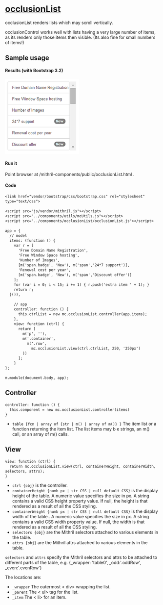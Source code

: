 # [occlusionList](https://github.com/eddyystop/mithril-components/tree/master/components/occlusionList)

occlusionList renders lists which may scroll vertically.

occlusionControl works well with lists having a very large number of items, 
as its renders only those items then visible. (Its also fine for small numbers of items!)

## Sample usage
#### Results (with Bootstrap 3.2)
![occlusionList sample](sample.png)

#### Run it
Point browser at /mithril-components/public/occlusionList.html .

#### Code
```
<link href="vendor/bootstrap/css/bootstrap.css" rel="stylesheet" type="text/css">

<script src="js/vendor/mithril.js"></script>
<script src="../components/utils/mcUtils.js"></script>
<script src="../components/occlusionList/occlusionList.js"></script>

app = {
  // model
  items: (function () {
    var r = [
      'Free Domain Name Registration',
      'Free Window Space hosting',
      'Number of Images',
      [m('span.badge', 'New'), m('span','24*7 support')],
      'Renewal cost per year',
      [m('span.badge', 'New'), m('span','Discount offer')]
    ];
    for (var i = 0; i < 15; i += 1) { r.push('extra item ' + 1); }
    return r;
  }()),

    // app
    controller: function () {
      this.ctrlList = new mc.occlusionList.controller(app.items);
    },
    view: function (ctrl) {
      return [
        m('p', ''),
        m('.container',
          m('.row',
            mc.occlusionList.view(ctrl.ctrlList, 250, '250px')
        ))
      ];
    }
};

m.module(document.body, app);
```

## Controller
```
controller: function () {
  this.component = new mc.occlusionList.controller(items)
}
```

* `table {fcn | array of {str | m() | array of m()} }` 
The item list or a function returning the item list.
The list items may b e strings, an m() call, or an array of m() calls.

## View
```
view: function (ctrl) {
  return mc.occlusionList.view(ctrl, containerHeight, containerWidth, selectors, attrs);
}
```

* `ctrl {obj}` is the controller.
* `containerHeight {numb px | str CSS | null default CSS}` is the display height of the table.
A numeric value specifies the size in px.
A string contains a valid CSS height property value.
If null, the height is that rendered as a result of all the CSS styling.
* `containerWeight {numb px | str CSS | null default CSS}` is the display width of the table..
A numeric value specifies the size in px.
A string contains a valid CSS width property value.
If null, the width is that rendered as a result of all the CSS styling.
* `selectors {obj}` are the Mithril selectors attached to various elements in the table.
* `attrs {obj}` are the Mithril attrs attached to various elements in the table.

`selectors` and `attrs` specify the Mithril selectors and attrs to be attached to 
different parts of the table, e.g. {_wrapper: 'table0', _odd:'.oddRow', _even:'.evenRow'}

The locations are:
* `_wrapper` The outermost < div> wrapping the list.
* `_parent` The < ul> tag for the list.
* `_item` The < li> for an item. 